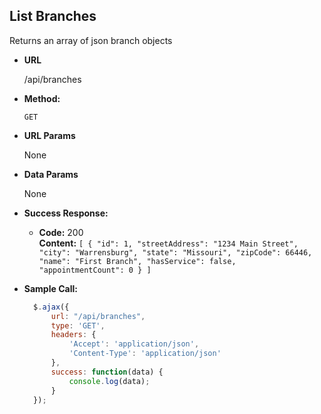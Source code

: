 **List Branches**
----
  Returns an array of json branch objects

* **URL**

  /api/branches

* **Method:**

  `GET`
  
*  **URL Params**

    None

* **Data Params**

    None

* **Success Response:**

  * **Code:** 200 <br />
    **Content:** 
    `[
        {
            "id": 1,
            "streetAddress": "1234 Main Street",
            "city": "Warrensburg",
            "state": "Missouri",
            "zipCode": 66446,
            "name": "First Branch",
            "hasService": false,
            "appointmentCount": 0
        }
    ]`

* **Sample Call:**

  ```javascript
    $.ajax({
        url: "/api/branches",
        type: 'GET',
        headers: {
            'Accept': 'application/json',
            'Content-Type': 'application/json'
        },
        success: function(data) {
            console.log(data);
        }
    });
  ```